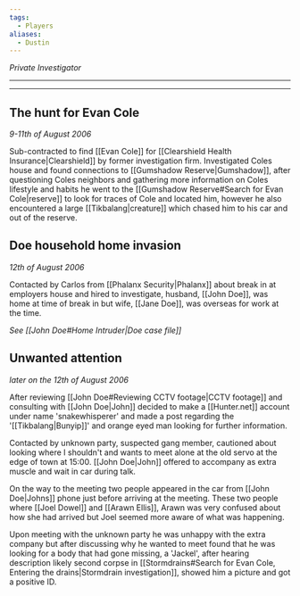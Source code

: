 ```yaml
---
tags:
  - Players
aliases:
  - Dustin
---
```

*Private Investigator*

---

---
## The hunt for Evan Cole
*9-11th of August 2006*

Sub-contracted to find [[Evan Cole]] for [[Clearshield Health Insurance|Clearshield]] by former investigation firm. Investigated Coles house and found connections to [[Gumshadow Reserve|Gumshadow]], after questioning Coles neighbors and gathering more information on Coles lifestyle and habits he went to the [[Gumshadow Reserve#Search for Evan Cole|reserve]] to look for traces of Cole and located him, however he also encountered a large [[Tikbalang|creature]] which chased him to his car and out of the reserve.

## Doe household home invasion
*12th of August 2006*

Contacted by Carlos from [[Phalanx Security|Phalanx]] about break in at employers house and hired to investigate, husband, [[John Doe]], was home at time of break in but wife, [[Jane Doe]], was overseas for work at the time.

*See [[John Doe#Home Intruder|Doe case file]]*

## Unwanted attention
*later on the 12th of August 2006*

After reviewing [[John Doe#Reviewing CCTV footage|CCTV footage]] and consulting with [[John Doe|John]] decided to make a [[Hunter.net]] account under name 'snakewhisperer' and made a post regarding the '[[Tikbalang|Bunyip]]' and orange eyed man looking for further information.

Contacted by unknown party, suspected gang member, cautioned about looking where I shouldn't and wants to meet alone at the old servo at the edge of town at 15:00.
[[John Doe|John]] offered to accompany as extra muscle and wait in car during talk.

On the way to the meeting two people appeared in the car from [[John Doe|Johns]] phone just before arriving at the meeting. These two people where [[Joel Dowel]] and [[Arawn Ellis]], Arawn was very confused about how she had arrived but Joel seemed more aware of what was happening.

Upon meeting with the unknown party he was unhappy with the extra company but after discussing why he wanted to meet found that he was looking for a body that had gone missing, a 'Jackel', after hearing description likely second corpse in [[Stormdrains#Search for Evan Cole, Entering the drains|Stormdrain investigation]], showed him a picture and got a positive ID.
